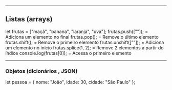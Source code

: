 ------
## Listas (arrays)

let frutas = ["maçã", "banana", "laranja", "uva"];
frutas.push([""]);                           = Adiciona um elemento no final
frutas.pop();                                     = Remove o último elemento
frutas.shift();                                   = Remove o primeiro elemento
frutas.unshift([""]);                        = Adiciona um elemento no início
frutas.splice(1, 2);                              = Remove 2 elementos a partir do índice
console.log(frutas[0]);                           = Acessa o primeiro elemento

---
### Objetos (dicionários , JSON)

let pessoa = {
    nome: "João",
    idade: 30,
    cidade: "São Paulo"
};